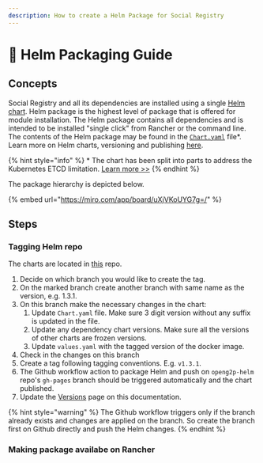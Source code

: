 ```yaml
---
description: How to create a Helm Package for Social Registry
---
```


# 📘 Helm Packaging Guide

## Concepts

Social Registry and all its dependencies are installed using a single [Helm chart](https://github.com/OpenG2P/openg2p-social-registry-deployment/tree/develop/charts). Helm package is the highest level of package that is offered for module installation.  The Helm package contains all dependencies and is intended to be installed "single click" from Rancher or the command line.  The contents of the Helm package may be found in the [`Chart.yaml`](https://github.com/OpenG2P/openg2p-social-registry-deployment/blob/develop/charts/openg2p-social-registry/Chart.yaml) file\*.  Learn more on Helm charts, versioning and publishing [here](../../deployment/helm-charts.md#helm-chart-versions).

{% hint style="info" %}
\* The chart has been split into parts to address the Kubernetes ETCD limitation. [Learn more >>](../../deployment/helm-charts.md#helm-chart-size-limitation)
{% endhint %}

The package hierarchy is depicted below.

{% embed url="https://miro.com/app/board/uXjVKoUYG7g=/" %}

## Steps

### Tagging Helm repo

The charts are located in [this](https://github.com/OpenG2P/openg2p-social-registry-deployment/) repo.

1. Decide on which branch you would like to create the tag.
2. On the marked branch create another branch with same name as the version, e.g. 1.3.1.
3. On this branch make the necessary changes in the chart:
   1. Update `Chart.yaml` file. Make sure 3 digit version without any suffix is updated in the file.
   2. Update any dependency chart versions. Make sure all the versions of other charts are frozen versions.
   3. Update `values.yaml` with the tagged version of the docker image.&#x20;
4. Check in the changes on this branch
5. Create a tag following tagging conventions. E.g. `v1.3.1`. &#x20;
6. The Github workflow action to package Helm and push on `openg2p-helm` repo's `gh-pages` branch should be triggered automatically and the chart published.
7. Update the [Versions](../versions.md) page on this documentation.

{% hint style="warning" %}
The Github workflow triggers only if the branch already exists and changes are applied on the branch. So create the branch first on Github directly and push the Helm changes.
{% endhint %}

### Making package availabe on Rancher
